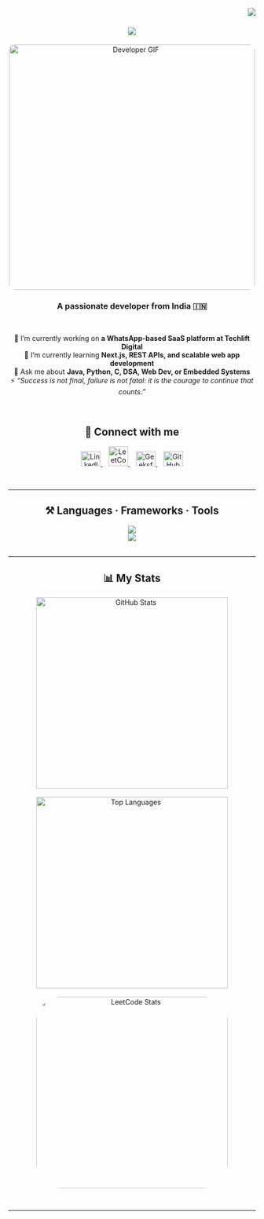 <!-- Visitor badge -->
<img align="right" src="https://visitor-badge.laobi.icu/badge?page_id=janamaejayan.janamaejayan" />

<!-- Typing SVG (Name) -->
<h1 align="center">
  <img src="https://readme-typing-svg.herokuapp.com/?font=Righteous&size=35&center=true&vCenter=true&width=500&height=70&duration=4000&lines=Hi+There!+👋;+I'm+Janamaejayan+V+S!;" />
</h1>

<div align="center">
  <img src="https://i.pinimg.com/originals/90/70/32/9070324cdfc07c68d60eed0c39e77573.gif" 
       width="500" 
       alt="Developer GIF" 
       style="border-radius: 12px;" />
</div>


<h3 align="center">A passionate developer from India 🇮🇳</h3>

<br/>

<div align="center">

 🔭 I’m currently working on <strong>a WhatsApp-based SaaS platform at Techlift Digital</strong> <br/>
 🌱 I’m currently learning <strong>Next.js, REST APIs, and scalable web app development</strong> <br/>
 💬 Ask me about <strong>Java, Python, C, DSA, Web Dev, or Embedded Systems</strong> <br/>
 ⚡ <em>“Success is not final, failure is not fatal: it is the courage to continue that counts.”</em>

</div>

<br/>

<h2 align="center">🔗 Connect with me</h2>

<p align="center">
  <a href="https://www.linkedin.com/in/janamaejayan" target="_blank">
    <img src="https://raw.githubusercontent.com/rahuldkjain/github-profile-readme-generator/master/src/images/icons/Social/linked-in-alt.svg" alt="LinkedIn" height="30" width="40" />
  </a>&nbsp;&nbsp;
  <a href="https://leetcode.com/u/janamaejayan/" target="_blank">
    <img src="https://raw.githubusercontent.com/rahuldkjain/github-profile-readme-generator/master/src/images/icons/Social/leet-code.svg" alt="LeetCode" height="40" width="40" />
  </a>&nbsp;&nbsp;
  <a href="https://www.geeksforgeeks.org/user/janamaejayan/" target="_blank">
    <img src="https://raw.githubusercontent.com/rahuldkjain/github-profile-readme-generator/master/src/images/icons/Social/geeks-for-geeks.svg" alt="GeeksforGeeks" height="30" width="40" />
  </a>&nbsp;&nbsp;
  <a href="https://github.com/Janamaejayan" target="_blank">
    <img src="https://raw.githubusercontent.com/rahuldkjain/github-profile-readme-generator/master/src/images/icons/Social/github.svg" alt="GitHub" height="30" width="40" />
  </a>
</p>

<br/>
<hr/>

<h2 align="center">⚒️ Languages · Frameworks · Tools</h2>

<div align="center">
  <img src="https://skillicons.dev/icons?i=python,c,cpp,vscode,github,java,linux,git" /><br/>
  <img src="https://skillicons.dev/icons?i=html,css,js,react,nodejs,express" />
</div>

<br/>
<hr/>

<h2 align="center">📊 My Stats</h2>

<div align="center">
  <img width="390" src="https://github-readme-stats.vercel.app/api?username=janamaejayan&count_private=true&show_icons=true&theme=react&rank_icon=github&border_radius=10" alt="GitHub Stats" />
  <br/><br/>
  <img width="390" src="https://github-readme-stats.vercel.app/api/top-langs/?username=janamaejayan&hide=HTML&langs_count=8&layout=compact&theme=react&border_radius=10&size_weight=0.5&count_weight=0.5" alt="Top Languages" />
  <br/><br/>
  <img src="https://leetcard.jacoblin.cool/janamaejayan?theme=dark&ext=heatmap" alt="LeetCode Stats" width="390" style="border-radius: 50px;" />
</div>

<br/><hr/><br/>

